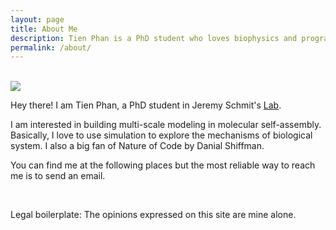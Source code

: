 ```yaml
---
layout: page
title: About Me
description: Tien Phan is a PhD student who loves biophysics and programming.
permalink: /about/
---
```

<br>

 <img src="{{site.avatar}}" class="avatar-round"/>

Hey there! I am Tien Phan, a PhD student in Jeremy Schmit's [Lab](https://www.phys.ksu.edu/personal/schmit/).

I am interested in building multi-scale modeling in molecular self-assembly. Basically, I love to use simulation to explore the mechanisms of biological system.
I also a big fan of Nature of Code by Danial Shiffman.


You can find me at the following places but the most reliable way to reach me is to send an email.

<div align="center">
<p>
<a href="mailto:minhtien@phys.ksu.edu"><i class="fa fa-envelope-o fa-fw" aria-hidden="true" style="font-size:40px;color:#2980b9"></i></a>
&nbsp; &nbsp; &nbsp;
<a href="https://github.com/tienmphan"><i class="fa fa-github" aria-hidden="true" style="font-size:40px;color:#2980b9"></i></a>
&nbsp; &nbsp; &nbsp;
<a href="https://twitter.com/PhanBiophys"><i class="fa fa-twitter" aria-hidden="true" style="font-size:40px;color:#2980b9"></i></a>
&nbsp; &nbsp; &nbsp;
<!-- <a href="https://www.linkedin.com/in/nikinath/"><i class="fa fa-linkedin" aria-hidden="true" style="font-size:40px;color:#2980b9"></i></a>
&nbsp; &nbsp; &nbsp;
<a href="https://kubernetes.slack.com/team/nikhita"><i class="fa fa-slack" aria-hidden="true" style="font-size:40px;color:#2980b9"></i></a> -->
</p>
</div>

<!-- For all the security geeks out there, my public key is [B944F27A57CF61F5](https://keybase.io/nikhita). -->

Legal boilerplate: The opinions expressed on this site are mine alone.

